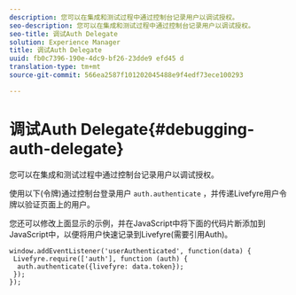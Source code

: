 ```yaml
---
description: 您可以在集成和测试过程中通过控制台记录用户以调试授权。
seo-description: 您可以在集成和测试过程中通过控制台记录用户以调试授权。
seo-title: 调试Auth Delegate
solution: Experience Manager
title: 调试Auth Delegate
uuid: fb0c7396-190e-4dc9-bf26-23dde9 efd45 d
translation-type: tm+mt
source-git-commit: 566ea2587f101202045488e9f4edf73ece100293

---
```



# 调试Auth Delegate{#debugging-auth-delegate}

您可以在集成和测试过程中通过控制台记录用户以调试授权。

使用以下(令牌)通过控制台登录用户 `auth.authenticate` ，并传递Livefyre用户令牌以验证页面上的用户。

您还可以修改上面显示的示例，并在JavaScript中将下面的代码片断添加到JavaScript中，以便将用户快速记录到Livefyre(需要引用Auth)。

```
window.addEventListener('userAuthenticated', function(data) { 
 Livefyre.require(['auth'], function (auth) { 
  auth.authenticate({livefyre: data.token}); 
 }); 
});
```

